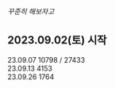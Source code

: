 <h6>꾸준히 해보자고</h6>
<h2>2023.09.02(토) 시작</h2>
23.09.07 10798 / 27433 <br>
23.09.13 4153 <br>
23.09.26 1764 <br>
